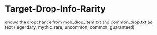 # Target-Drop-Info-Rarity
shows the dropchance from mob_drop_item.txt and common_drop.txt as text (legendary, mythic, rare, uncommon, common, guaranteed)
